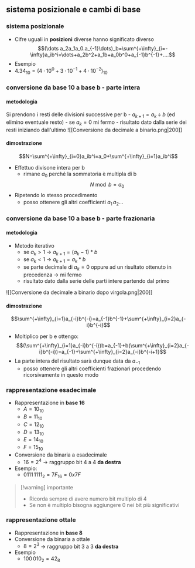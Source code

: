 ## sistema posizionale e cambi di base
### sistema posizionale
- Cifre uguali in **posizioni** diverse hanno significato diverso
$$(\dots a_2a_1a_0.a_{-1}\dots)_b=\sum^{+\infty}_{i=-\infty}a_ib^i=\dots+a_2b^2+a_1b+a_0b^0+a_{-1}b^{-1}+....$$
- Esempio
- $4.34_{10} = (4·10^0 + 3·10^{-1} + 4·10^{-2})_{10}$
### conversione da base 10 a base b - parte intera
#### metodologia
Si prendono i resti delle divisioni successive per b
	- $a_{k+1}=a_k÷b$ (ed elimino eventuale resto)
	- se $a_k=0$ mi fermo
	- risultato dato dalla serie dei resti iniziando dall'ultimo
![[Conversione da decimale a binario.png|200]]
#### dimostrazione
$$N=\sum^{+\infty}_{i=0}a_ib^i=a_0+\sum^{+\infty}_{i=1}a_ib^i$$
- Effettuo divisone intera per b
	- rimane $a_0$ perché la sommatoria è multipla di b
$$N\bmod b=a_0$$
- Ripetendo lo stesso procedimento 
	- posso ottenere gli altri coefficienti $a_1\,a_2\dots$
ㅤ
ㅤ
ㅤ
### conversione da base 10 a base b - parte frazionaria
#### metodologia
- Metodo iterativo
	- se $a_k>1$ -> $a_{k+1}=(a_k-1)*b$ 
	- se $a_k<1$ -> $a_{k+1}=a_k*b$
	- se parte decimale di $a_k=0$ oppure ad un risultato ottenuto in precedenza -> mi fermo 
	- risultato dato dalla serie delle parti intere partendo dal primo

![[Conversione da decimale a binario dopo virgola.png|200]]
#### dimostrazione
$$\sum^{+\infty}_{i=1}a_{-i}b^{-i}=a_{-1}b^{-1}+\sum^{+\infty}_{i=2}a_{-i}b^{-i}$$
- Moltiplico per b e ottengo:
$$(\sum^{+\infty}_{i=1}a_{-i}b^{-i})b=a_{-1}+b(\sum^{+\infty}_{i=2}a_{-i}b^{-i})=a_{-1}+\sum^{+\infty}_{i=2}a_{-i}b^{-i+1}$$
- La parte intera del risultato sarà dunque data da $a_{-1}$
	- posso ottenere gli altri coefficienti frazionari procedendo ricorsivamente in questo modo

### rappresentazione esadecimale
- Rappresentazione in **base 16**
	- $A=10_{10}$
	- $B=11_{10}$
	- $C=12_{10}$
	- $D=13_{10}$
	- $E=14_{10}$
	- $F=15_{10}$
- Conversione da binaria a esadecimale
	- $16=2^4$ -> raggruppo bit 4 a 4 **da destra**
- Esempio:
	- $0111\,1111_2=7F_{16}=0x7F$

>[!warning] importante
>- Ricorda sempre di avere numero bit multiplo di 4
>- Se non è multiplo bisogna aggiungere 0 nei bit più significativi

### rappresentazione ottale
- Rappresentazione in **base 8**
- Conversione da binaria a ottale
	- $8=2^3$ -> raggruppo bit 3 a 3 **da destra**
- Esempio
	- $100\,010_2=42_8$
